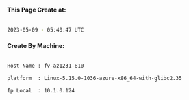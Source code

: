 
   
#### This Page Create at:

```bash

2023-05-09 - 05:40:47 UTC

```

#### Create By Machine:

```bash

Host Name : fv-az1231-810

platform  : Linux-5.15.0-1036-azure-x86_64-with-glibc2.35

Ip Local  : 10.1.0.124

```

